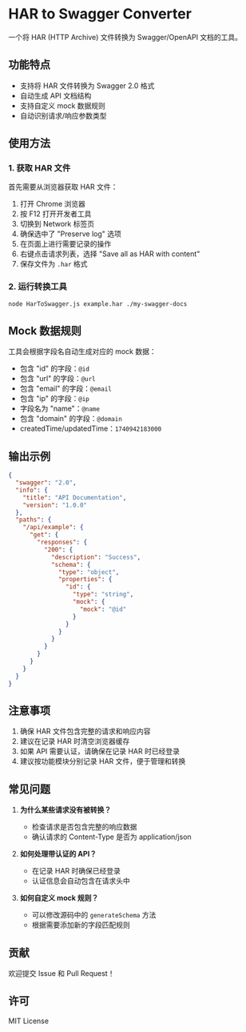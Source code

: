 # HAR to Swagger Converter

一个将 HAR (HTTP Archive) 文件转换为 Swagger/OpenAPI 文档的工具。

## 功能特点

- 支持将 HAR 文件转换为 Swagger 2.0 格式
- 自动生成 API 文档结构
- 支持自定义 mock 数据规则
- 自动识别请求/响应参数类型

## 使用方法

### 1. 获取 HAR 文件

首先需要从浏览器获取 HAR 文件：

1. 打开 Chrome 浏览器
2. 按 F12 打开开发者工具
3. 切换到 Network 标签页
4. 确保选中了 "Preserve log" 选项
5. 在页面上进行需要记录的操作
6. 右键点击请求列表，选择 "Save all as HAR with content"
7. 保存文件为 `.har` 格式

### 2. 运行转换工具

```bash
node HarToSwagger.js example.har ./my-swagger-docs
```

## Mock 数据规则

工具会根据字段名自动生成对应的 mock 数据：

- 包含 "id" 的字段：`@id`
- 包含 "url" 的字段：`@url`
- 包含 "email" 的字段：`@email`
- 包含 "ip" 的字段：`@ip`
- 字段名为 "name"：`@name`
- 包含 "domain" 的字段：`@domain`
- createdTime/updatedTime：`1740942183000`

## 输出示例

```json
{
  "swagger": "2.0",
  "info": {
    "title": "API Documentation",
    "version": "1.0.0"
  },
  "paths": {
    "/api/example": {
      "get": {
        "responses": {
          "200": {
            "description": "Success",
            "schema": {
              "type": "object",
              "properties": {
                "id": {
                  "type": "string",
                  "mock": {
                    "mock": "@id"
                  }
                }
              }
            }
          }
        }
      }
    }
  }
}
```

## 注意事项

1. 确保 HAR 文件包含完整的请求和响应内容
2. 建议在记录 HAR 时清空浏览器缓存
3. 如果 API 需要认证，请确保在记录 HAR 时已经登录
4. 建议按功能模块分别记录 HAR 文件，便于管理和转换

## 常见问题

1. **为什么某些请求没有被转换？**
   - 检查请求是否包含完整的响应数据
   - 确认请求的 Content-Type 是否为 application/json

2. **如何处理带认证的 API？**
   - 在记录 HAR 时确保已经登录
   - 认证信息会自动包含在请求头中

3. **如何自定义 mock 规则？**
   - 可以修改源码中的 `generateSchema` 方法
   - 根据需要添加新的字段匹配规则

## 贡献

欢迎提交 Issue 和 Pull Request！

## 许可

MIT License
